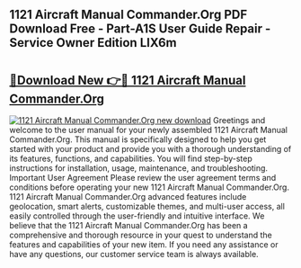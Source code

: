 ## 1121 Aircraft Manual Commander.Org PDF Download Free - Part-A1S User Guide Repair - Service Owner Edition LIX6m

# <h2><a href="http://bc36839.oget.top/?id=1121+Aircraft+Manual+Commander.Org">🔗Download New 👉🔴 1121 Aircraft Manual Commander.Org</a></h2>

[![1121 Aircraft Manual Commander.Org new download](https://i.imgur.com/5g1atiW.png)](http://bc36839.oget.top/?id=1121+Aircraft+Manual+Commander.Org)
Greetings and welcome to the user manual for your newly assembled 1121 Aircraft Manual Commander.Org. This manual is specifically designed to help you get started with your product and provide you with a thorough understanding of its features, functions, and capabilities. You will find step-by-step instructions for installation, usage, maintenance, and troubleshooting. Important User Agreement Please review the user agreement terms and conditions before operating your new 1121 Aircraft Manual Commander.Org. 1121 Aircraft Manual Commander.Org advanced features include geolocation, smart alerts, customizable themes, and multi-user access, all easily controlled through the user-friendly and intuitive interface. We believe that the 1121 Aircraft Manual Commander.Org has been a comprehensive and thorough resource in your quest to understand the features and capabilities of your new item. If you need any assistance or have any questions, our customer service team is always available.
